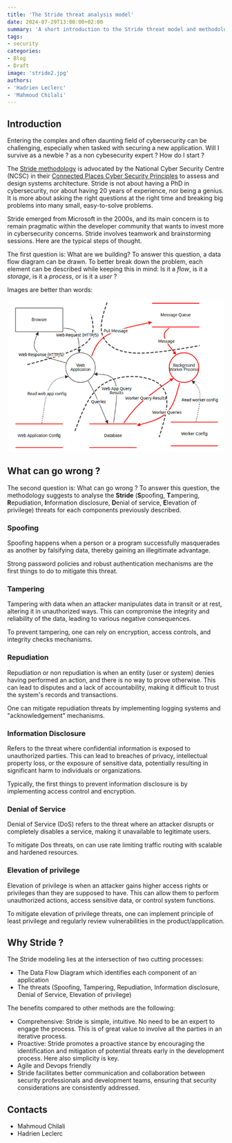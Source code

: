 ```yaml
---
title: 'The Stride threat analysis model'
date: 2024-07-29T13:00:00+02:00
summary: 'A short introduction to the Stride threat model and methodology'
tags:
- security
categories:
- Blog
- Draft
image: 'stride2.jpg'
authors:
- 'Hadrien Leclerc'
- 'Mahmoud Chilali'
---
```


## Introduction

Entering the complex and often daunting field of cybersecurity can be challenging, 
especially when tasked with securing a new application. Will I survive as a newbie ? as a non cybesecurity expert ? How do I start ?

The [Stride methodology](https://www.gov.uk/government/publications/secure-connected-places-playbook-documents/conducting-a-stride-based-threat-analysis) 
is advocated by the National Cyber Security Centre (NCSC) in their [Connected Places Cyber Security Principles](https://www.ncsc.gov.uk/collection/connected-places-security-principles) to assess and design systems architecture.
Stride is not about having a PhD in cybersecurity, nor about having 20 years of experience, nor being a genius. It is more about asking the right questions at the right time and breaking big problems into many small, easy-to-solve problems.

Stride emerged from Microsoft in the 2000s, and its main concern is to remain pragmatic within the developer community that wants to invest more in cybersecurity concerns. Stride involves teamwork and brainstorming sessions. Here are the typical steps of thought.

The first question is: What are we building? To answer this question, a data flow diagram can be drawn. To better break down the problem, each element can be described while keeping this in mind: Is it a *flow*, is it a *storage*, is it a *process*, or is it a *user* ?

Images are better than words:

![Data Flow Diagram example](dfd.png)  

## What can go wrong ? 

The second question is: What can go wrong ? To answer this question, the methodology suggests to analyse the **Stride** 
(**S**poofing, **T**ampering, **R**epudiation, **I**nformation disclosure, **D**enial of service, **E**levation of privilege) threats for each components previously described. 

### Spoofing

Spoofing happens when a person or a program successfully masquerades as another by falsifying data, thereby gaining an illegitimate advantage.

Strong password policies and robust authentication mechanisms are the first things to do to mitigate this threat.

### Tampering

Tampering with data when an attacker manipulates data in transit or at rest, altering it in unauthorized ways. This can compromise the integrity and reliability of the data, leading to various negative consequences.

To prevent tampering, one can rely on encryption, access controls, and integrity checks mechanisms.

### Repudiation

Repudiation or non repudiation is when an entity (user or system) denies having performed an action, and there is no way to prove otherwise. This can lead to disputes and a lack of accountability, making it difficult to trust the system's records and transactions.

One can mitigate repudiation threats by implementing logging systems and "acknowledgement" mechanisms. 

### Information Disclosure

Refers to the threat where confidential information is exposed to unauthorized parties. This can lead to breaches of privacy, intellectual property loss, or the exposure of sensitive data, potentially resulting in significant harm to individuals or organizations.

Typically, the first things to prevent information disclosure is by implementing access control and encryption.

### Denial of Service

Denial of Service (DoS) refers to the threat where an attacker disrupts or completely disables a service, making it unavailable to legitimate users. 

To mitigate Dos threats, on can use rate limiting traffic routing with scalable and hardened resources. 

### Elevation of privilege

Elevation of privilege is when an attacker gains higher access rights or privileges than they are supposed to have. This can allow them to perform unauthorized actions, access sensitive data, or control system functions.

To mitigate elevation of privilege threats, one can implement principle of least privilege and regularly review vulnerabilities in the  product/application.

## Why Stride ?

The Stride modeling lies at the intersection of two cutting processes:

- The Data Flow Diagram which identifies each component of an application
- The threats (Spoofing, Tampering, Repudiation, Information disclosure, Denial of Service, Elevation of privilege)

The benefits compared to other methods are the following: 

* Comprehensive: Stride is simple, intuitive. No need to be an expert to engage the process. This is of great value to involve all the parties in an iterative process. 
* Proactive: Stride promotes a proactive stance by encouraging the identification and mitigation of potential threats early in the development process. Here also simplicity is key.
* Agile and Devops friendly
* Stride facilitates better communication and collaboration between security professionals and development teams, ensuring that security considerations are consistently addressed.


## Contacts

- Mahmoud Chilali
- Hadrien Leclerc

